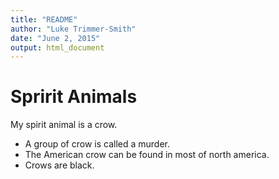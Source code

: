 ```yaml
---
title: "README"
author: "Luke Trimmer-Smith"
date: "June 2, 2015"
output: html_document
---
```


# Spririt Animals

My spirit animal is a crow.

* A group of crow is called a murder.
* The American crow can be found in most of north america. 
* Crows are black. 